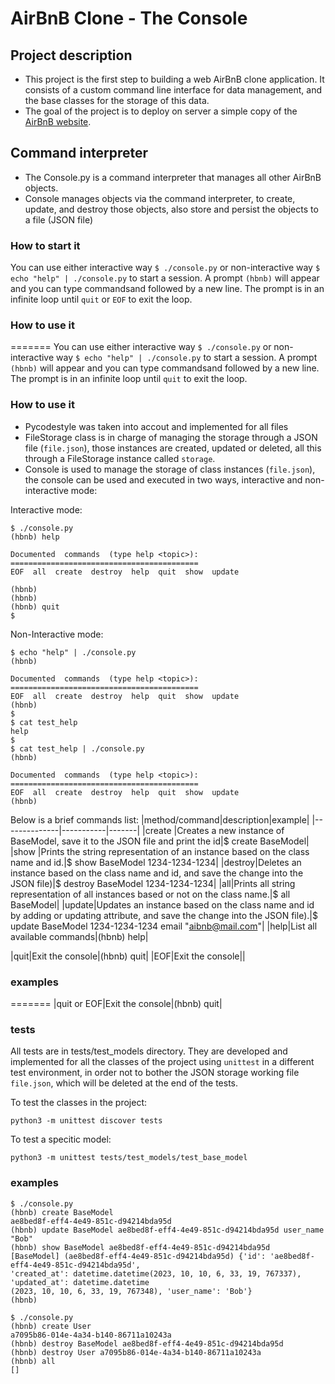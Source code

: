 # AirBnB Clone - The Console

## Project description
- This project is the first step to building a web AirBnB clone application. It consists of a custom command line interface for data management, and the base classes for the storage of this data. 
- The goal of the project is to deploy on server a simple copy of the [AirBnB website](airbnb.com).
## Command interpreter
- The Console.py is a command interpreter that manages all other AirBnB objects.
- Console manages objects via the command interpreter, to create, update, and destroy those objects, also store and persist the objects to a file (JSON file)
### How to start it

You can use either interactive way `$ ./console.py` or non-interactive way `$ echo "help" | ./console.py` to start a session. A prompt `(hbnb)` will appear and you can type commandsand followed by a new line. The prompt is in an infinite loop until `quit` or `EOF` to exit the loop. 
### How to use it
=======
You can use either interactive way `$ ./console.py` or non-interactive way `$ echo "help" | ./console.py` to start a session. A prompt `(hbnb)` will appear and you can type commandsand followed by a new line. The prompt is in an infinite loop until `quit` to exit the loop. 
### How to use it
- Pycodestyle was taken into accout and implemented for all files
- FileStorage class is in charge of managing the storage through a JSON file (`file.json`), those instances are created, updated or deleted, all this through a FileStorage instance called `storage`.
- Console is used to manage the storage of class instances (`file.json`), the console can be used and executed in two ways, interactive and non-interactive mode:

Interactive mode:
```
$ ./console.py
(hbnb) help

Documented  commands  (type help <topic>):
==========================================
EOF  all  create  destroy  help  quit  show  update 

(hbnb)
(hbnb)
(hbnb) quit
$
```
Non-Interactive mode:
```
$ echo "help" | ./console.py
(hbnb)

Documented  commands  (type help <topic>):
==========================================
EOF  all  create  destroy  help  quit  show  update 
(hbnb)
$
$ cat test_help
help
$
$ cat test_help | ./console.py
(hbnb)

Documented  commands  (type help <topic>):
==========================================
EOF  all  create  destroy  help  quit  show  update 
(hbnb)
```

Below is a brief commands list:
|method/command|description|example|
|--------------|-----------|-------|
|create <class> |Creates a new instance of BaseModel, save it to the JSON file and print the id|$ create BaseModel|
|show <class>|Prints the string representation of an instance based on the class name and id.|$ show BaseModel 1234-1234-1234|
|destroy|Deletes an instance based on the class name and id, and save the change into the JSON file)|$ destroy BaseModel 1234-1234-1234|
|all|Prints all string representation of all instances based or not on the class name.|$ all BaseModel|
|update|Updates an instance based on the class name and id by adding or updating attribute, and save the change into the JSON file).|$ update BaseModel 1234-1234-1234 email "aibnb@mail.com"|
|help|List all available commands|(hbnb) help|

|quit|Exit the console|(hbnb) quit|
|EOF|Exit the console||
### examples
=======
|quit or EOF|Exit the console|(hbnb) quit|

### tests

All tests are in tests/test_models directory. They are developed and implemented for all the classes of the project using `unittest` in a different test environment, in order not to bother the JSON storage working file `file.json`, which will be deleted at the end of the tests.

To test the classes in the project:
```
python3 -m unittest discover tests
```
To test a specitic model:
```
python3 -m unittest tests/test_models/test_base_model
```

### examples
```
$ ./console.py 
(hbnb) create BaseModel
ae8bed8f-eff4-4e49-851c-d94214bda95d
(hbnb) update BaseModel ae8bed8f-eff4-4e49-851c-d94214bda95d user_name "Bob"
(hbnb) show BaseModel ae8bed8f-eff4-4e49-851c-d94214bda95d
[BaseModel] (ae8bed8f-eff4-4e49-851c-d94214bda95d) {'id': 'ae8bed8f-eff4-4e49-851c-d94214bda95d',
'created_at': datetime.datetime(2023, 10, 10, 6, 33, 19, 767337), 'updated_at': datetime.datetime
(2023, 10, 10, 6, 33, 19, 767348), 'user_name': 'Bob'}
(hbnb)
```

```
$ ./console.py 
(hbnb) create User
a7095b86-014e-4a34-b140-86711a10243a
(hbnb) destroy BaseModel ae8bed8f-eff4-4e49-851c-d94214bda95d
(hbnb) destroy User a7095b86-014e-4a34-b140-86711a10243a
(hbnb) all
[]
```
